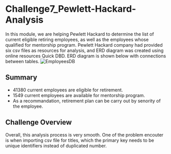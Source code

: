 # Challenge7_Pewlett-Hackard-Analysis

In this module, we are helping Pewlett Hackard to determine the list of current eligible retiring employees, as well as the employees whose qualified for mentorship program. Pewlett Hackard company had provided six csv files as resources for analysis, and ERD diagram was created using online resources Quick DBD. ERD diagram is shown below with connections between tables.
![EmployeesDB](EmployeesDB.png)

## Summary
* 41380 current employees are eligible for retirement.
* 1549 current employees are available for mentorship program. 
* As a recommandation, retirement plan can be carry out by senority of the employee. 


## Challenge Overview
Overall, this analysis process is very smooth. One of the problem encouter is when importing csv file for titles, which the primary key needs to be unique identifiers instead of duplicated number. 

